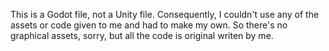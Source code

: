 This is a Godot file, not a Unity file.
Consequently, I couldn't use any of the assets or code given to me and had to make my own.
So there's no graphical assets, sorry, but all the code is original writen by me.
